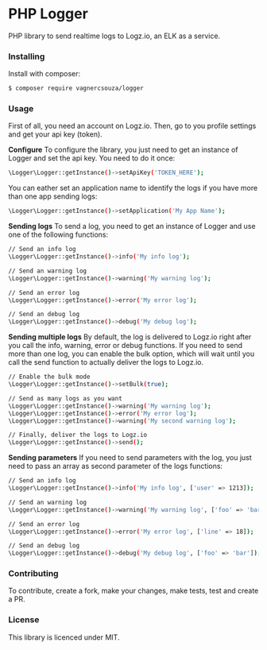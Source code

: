 # PHP Logger

PHP library to send realtime logs to Logz.io, an ELK as a service.

### Installing

Install with composer:

```sh
$ composer require vagnercsouza/logger
```

### Usage

First of all, you need an account on Logz.io. Then, go to you profile settings and get your api key (token).

**Configure**
To configure the library, you just need to get an instance of Logger and set the api key. You need to do it once:

```sh
\Logger\Logger::getInstance()->setApiKey('TOKEN_HERE');
```

You can eather set an application name to identify the logs if you have more than one app sending logs:

```sh
\Logger\Logger::getInstance()->setApplication('My App Name');
```

**Sending logs**
To send a log, you need to get an instance of Logger and use one of the following functions:

```sh
// Send an info log
\Logger\Logger::getInstance()->info('My info log');

// Send an warning log
\Logger\Logger::getInstance()->warning('My warning log');

// Send an error log
\Logger\Logger::getInstance()->error('My error log');

// Send an debug log
\Logger\Logger::getInstance()->debug('My debug log');
```

**Sending multiple logs**
By default, the log is delivered to Logz.io right after you call the info, warning, error or debug functions. If you need to send more than one log, you can enable the bulk option, which will wait until you call the send function to actually deliver the logs to Logz.io.

```sh
// Enable the bulk mode
\Logger\Logger::getInstance()->setBulk(true);

// Send as many logs as you want
\Logger\Logger::getInstance()->warning('My warning log');
\Logger\Logger::getInstance()->error('My error log');
\Logger\Logger::getInstance()->warning('My second warning log');

// Finally, deliver the logs to Logz.io
\Logger\Logger::getInstance()->send();
```

**Sending parameters**
If you need to send parameters with the log, you just need to pass an array as second parameter of the logs functions:

```sh
// Send an info log
\Logger\Logger::getInstance()->info('My info log', ['user' => 1213]);

// Send an warning log
\Logger\Logger::getInstance()->warning('My warning log', ['foo' => 'bar']);

// Send an error log
\Logger\Logger::getInstance()->error('My error log', ['line' => 18]);

// Send an debug log
\Logger\Logger::getInstance()->debug('My debug log', ['foo' => 'bar']);
```

### Contributing

To contribute, create a fork, make your changes, make tests, test and create a PR.


### License

This library is licenced under MIT.